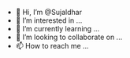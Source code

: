 - 👋 Hi, I’m @Sujaldhar
- 👀 I’m interested in ...
- 🌱 I’m currently learning ...
- 💞️ I’m looking to collaborate on ...
- 📫 How to reach me ...

<!---
Sujaldhar/Sujaldhar is a ✨ special ✨ repository because its `README.md` (this file) appears on your GitHub profile.
You can click the Preview link to take a look at your changes.
--->
